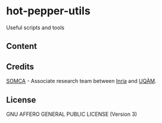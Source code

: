 # hot-pepper-utils
Useful scripts and tools

Content
-------

Credits
-------

[SOMCA](http://sofa.uqam.ca/somca.php) - Associate research team between [Inria](http://www.inria.fr) and [UQÀM](http://www.uqam.ca).

License
-------

GNU AFFERO GENERAL PUBLIC LICENSE (Version 3)
